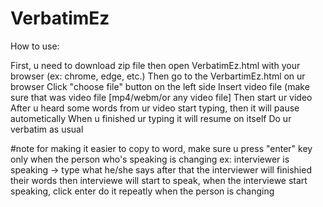 # VerbatimEz
How to use:

First, u need to download zip file then open VerbatimEz.html with your browser (ex: chrome, edge, etc.)
Then go to the VerbartimEz.html on ur browser
Click "choose file" button on the left side
Insert video file (make sure that was video file [mp4/webm/or any video file]
Then start ur video
After u heard some words from ur video start typing, then it will pause autometically
When u finished ur typing it will resume on itself
Do ur verbatim as usual

#note
for making it easier to copy to word, make sure u press "enter" key only when the person who's speaking is changing
ex: interviewer is speaking -> type what he/she says after that the interviewer will finishied their words then interviewe will start to speak,
when the interviewe start speaking, click enter
do it repeatly when the person is changing


